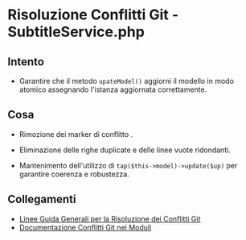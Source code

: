 # Risoluzione Conflitti Git - SubtitleService.php

## Intento
- Garantire che il metodo `upateModel()` aggiorni il modello in modo atomico assegnando l'istanza aggiornata correttamente.

## Cosa

- Rimozione dei marker di conflitto .

- Eliminazione delle righe duplicate e delle linee vuote ridondanti.
- Mantenimento dell'utilizzo di `tap($this->model)->update($up)` per garantire coerenza e robustezza.

## Collegamenti
- [Linee Guida Generali per la Risoluzione dei Conflitti Git](../../../../docs/risoluzione_conflitti_git.md)
- [Documentazione Conflitti Git nei Moduli](../../../../docs/conflitti_git_moduli.md)
